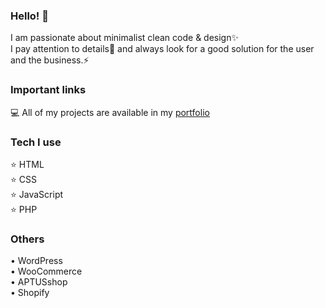 ### Hello! 👋

 I am passionate about minimalist clean code & design✨ </br>
 I pay attention to details🔭 and always look for a good solution for the user and the business.⚡
 
### Important links 

💻 All of my projects are available in my <a href="https://mastaprojects.com/" target="_blank">portfolio</a>
 
### Tech I use

⭐ HTML </br>
⭐ CSS </br>
⭐ JavaScript </br>
⭐ PHP </br>

### Others

• WordPress </br>
• WooCommerce </br>
• APTUSshop </br>
• Shopify </br>

